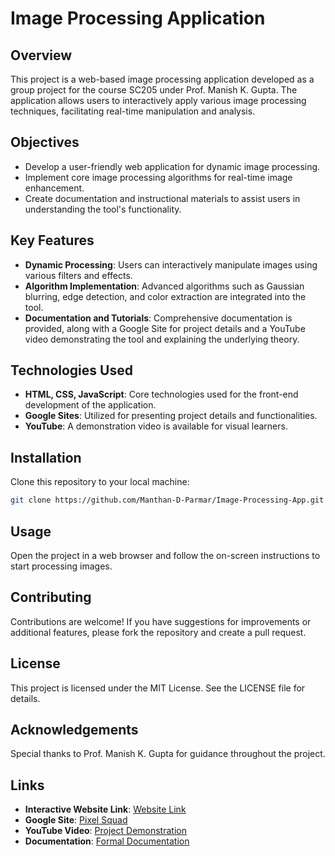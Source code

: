 # Image Processing Application

## Overview
This project is a web-based image processing application developed as a group project for the course SC205 under Prof. Manish K. Gupta. The application allows users to interactively apply various image processing techniques, facilitating real-time manipulation and analysis.

## Objectives
- Develop a user-friendly web application for dynamic image processing.
- Implement core image processing algorithms for real-time image enhancement.
- Create documentation and instructional materials to assist users in understanding the tool's functionality.

## Key Features
- **Dynamic Processing**: Users can interactively manipulate images using various filters and effects.
- **Algorithm Implementation**: Advanced algorithms such as Gaussian blurring, edge detection, and color extraction are integrated into the tool.
- **Documentation and Tutorials**: Comprehensive documentation is provided, along with a Google Site for project details and a YouTube video demonstrating the tool and explaining the underlying theory.

## Technologies Used
- **HTML, CSS, JavaScript**: Core technologies used for the front-end development of the application.
- **Google Sites**: Utilized for presenting project details and functionalities.
- **YouTube**: A demonstration video is available for visual learners.

## Installation
Clone this repository to your local machine:

```bash
git clone https://github.com/Manthan-D-Parmar/Image-Processing-App.git
```
## Usage
Open the project in a web browser and follow the on-screen instructions to start processing images.

## Contributing
Contributions are welcome! If you have suggestions for improvements or additional features, please fork the repository and create a pull request.

## License
This project is licensed under the MIT License. See the LICENSE file for details.

## Acknowledgements
Special thanks to Prof. Manish K. Gupta for guidance throughout the project.

## Links
- **Interactive Website Link**: [Website Link](https://pixel-squad.github.io/SC205/)
- **Google Site**: [Pixel Squad](https://sites.google.com/view/pixelsquad/home)
- **YouTube Video**: [Project Demonstration](https://www.youtube.com/watch?v=DNBBiRF6WCE)
- **Documentation**: [Formal Documentation](https://drive.google.com/file/d/1EyBi8PTIrmobWqaX-Ip_SGxQWCUMsnRs/view)

